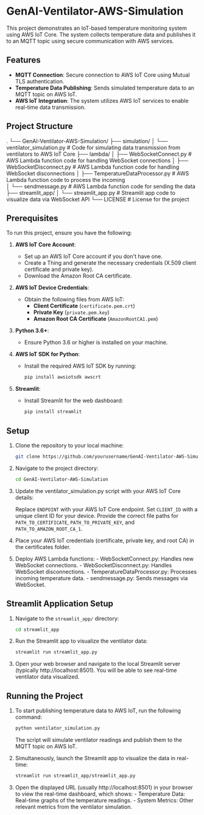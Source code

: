 # GenAI-Ventilator-AWS-Simulation

This project demonstrates an IoT-based temperature monitoring system using AWS IoT Core. The system collects temperature data and publishes it to an MQTT topic using secure communication with AWS services.

## Features
- **MQTT Connection**: Secure connection to AWS IoT Core using Mutual TLS authentication.
- **Temperature Data Publishing**: Sends simulated temperature data to an MQTT topic on AWS IoT.
- **AWS IoT Integration**: The system utilizes AWS IoT services to enable real-time data transmission.
  
## Project Structure

  .
└── GenAI-Ventilator-AWS-Simulation/
    ├── simulation/
    │   └── ventilator_simulation.py # Code for simulating data transmission from ventilators to AWS IoT Core
    ├── lambda/
    │   ├── WebSocketConnect.py # AWS Lambda function code for handling WebSocket connections
    │   ├── WebSocketDisconnect.py # AWS Lambda function code for handling WebSocket disconnections
    │   ├── TemperatureDataProcessor.py # AWS Lambda function code to process the incoming   
    │   └── sendmessage.py # AWS Lambda function code for sending the data
    ├── streamlit_app/
    │   └── streamlit_app.py # Streamlit app code to visualize data via WebSocket API
    └── LICENSE # License for the project


## Prerequisites

To run this project, ensure you have the following:

1. **AWS IoT Core Account**:
   - Set up an AWS IoT Core account if you don't have one.
   - Create a Thing and generate the necessary credentials (X.509 client certificate and private key).
   - Download the Amazon Root CA certificate.

2. **AWS IoT Device Credentials**:
   - Obtain the following files from AWS IoT:
     - **Client Certificate** (`certificate.pem.crt`)
     - **Private Key** (`private.pem.key`)
     - **Amazon Root CA Certificate** (`AmazonRootCA1.pem`)

3. **Python 3.6+**:
   - Ensure Python 3.6 or higher is installed on your machine.

4. **AWS IoT SDK for Python**:
   - Install the required AWS IoT SDK by running:
     ```bash
     pip install awsiotsdk awscrt
     ```

5. **Streamlit**:
   - Install Streamlit for the web dashboard:
     ```bash
     pip install streamlit
     ```

## Setup

1. Clone the repository to your local machine:
    ```bash
    git clone https://github.com/yourusername/GenAI-Ventilator-AWS-Simulation.git 
    ```

2. Navigate to the project directory:
     ```bash
     cd GenAI-Ventilator-AWS-Simulation
    ```

3. Update the ventilator_simulation.py script with your AWS IoT Core details:

    Replace `ENDPOINT` with your AWS IoT Core endpoint.
    Set `CLIENT_ID` with a unique client ID for your device.
    Provide the correct file paths for `PATH_TO_CERTIFICATE`, `PATH_TO_PRIVATE_KEY`, and `PATH_TO_AMAZON_ROOT_CA_1`.

4. Place your AWS IoT credentials (certificate, private key, and root CA) in the certificates folder.

5. Deploy AWS Lambda functions:
        - WebSocketConnect.py: Handles new WebSocket connections.
        - WebSocketDisconnect.py: Handles WebSocket disconnections.
        - TemperatureDataProcessor.py: Processes incoming temperature data.
        - sendmessage.py: Sends messages via WebSocket.

## Streamlit Application Setup

1. Navigate to the `streamlit_app/` directory:
   ```bash
   cd streamlit_app
   ```
2. Run the Streamlit app to visualize the ventilator data:
    ```bash
    streamlit run streamlit_app.py
    ```
3. Open your web browser and navigate to the local Streamlit server (typically http://localhost:8501). You will be able to see real-time ventilator data visualized.

## Running the Project

1. To start publishing temperature data to AWS IoT, run the following command:

    ```bash
    python ventilator_simulation.py
    ```
     The script will simulate ventilator readings and publish them to the MQTT topic on AWS IoT.

2. Simultaneously, launch the Streamlit app to visualize the data in real-time:

    ```bash
    streamlit run streamlit_app/streamlit_app.py
    ```
3. Open the displayed URL (usually http://localhost:8501) in your browser to view the real-time dashboard, which shows:
        - Temperature Data: Real-time graphs of the temperature readings.
        - System Metrics: Other relevant metrics from the ventilator simulation.
